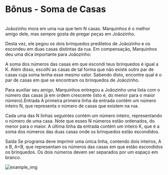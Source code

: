 # Bônus - Soma de Casas

<br>
Joãozinho mora em uma rua que tem N casas. Marquinhos é o melhor amigo dele, mas sempre gosta de pregar peças em Joãozinho.

Desta vez, ele pegou os dois brinquedos prediletos de Joãozinho e os escondeu em duas casas distintas da rua. Em compensação, Marquinhos deu uma dica importante para Joãozinho:

A soma dos números das casas em que escondi teus brinquedos é igual a K. Além disso, escolhi as casas de tal forma que não existe outro par de casas cuja soma tenha esse mesmo valor.
Sabendo disto, encontre qual é o par de casas em que se encontram os brinquedos de Joãozinho.

Para auxiliar seu amigo, Marquinhos entregou a Joãozinho uma lista com o número das casas já em ordem crescente (isto é, do menor para o maior número).Entrada
A primeira primeira linha da entrada contém um número inteiro N, que representa o número de casas que existem na rua. 

Cada uma das N linhas seguintes contém um número inteiro, representando o número de uma casa. Note que esses N números estão ordenados, do menor para o maior.
A última linha da entrada contém um inteiro K, que é a soma dos números das duas casas onde os brinquedos estão escondidos.

Saída
Se programa deve imprimir uma única linha, contendo dois inteiros, A e B, A<B, que representam os números das casas em que estão escondidos os brinquedos. Os dois números devem ser separados por um espaço em branco.
<br>

![example_img](https://media.discordapp.net/attachments/1224065809576366200/1225597262697332796/imagem_2024-04-04_123504535.png?ex=6621b565&is=660f4065&hm=bd6f38dbe57f542bac15290a2a43f027905e2e8b405ecf5701fea8129800ba74&=&format=webp&quality=lossless&width=720&height=306)
